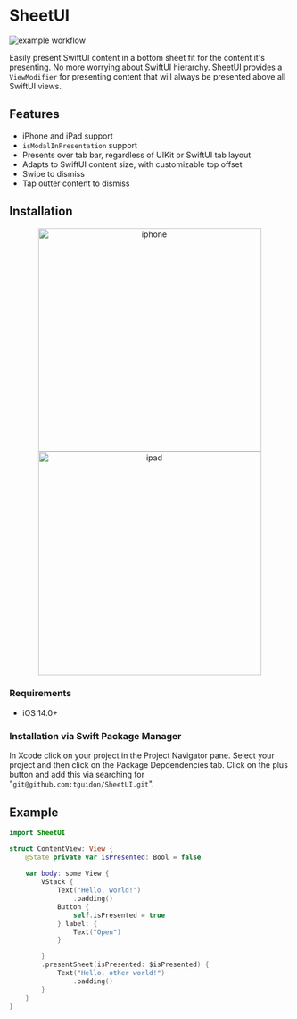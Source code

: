 # SheetUI

![example workflow](https://github.com/tguidon/SheetUI/actions/workflows/swift-test.yml/badge.svg)

Easily present SwiftUI content in a bottom sheet fit for the content it's presenting. No more worrying about SwiftUI hierarchy. SheetUI provides a `ViewModifier` for presenting content that will always be presented above all SwiftUI views.

## Features
- iPhone and iPad support
- `isModalInPresentation` support
- Presents over tab bar, regardless of UIKit or SwiftUI tab layout
- Adapts to SwiftUI content size, with customizable top offset
- Swipe to dismiss
- Tap outter content to dismiss

## Installation

<p align="center">
  <img width="400" alt="iphone" src="https://user-images.githubusercontent.com/665323/150056793-07bb81ef-8725-49ca-b932-2f9cf43b6059.png">
  <img width="400" alt="ipad" src="https://user-images.githubusercontent.com/665323/150056805-a11972f9-1e19-4893-b5a9-30606db28ae4.png">
</p>

### Requirements

- iOS 14.0+

### Installation via Swift Package Manager 

In Xcode click on your project in the Project Navigator pane. Select your project and then click on the Package Depdendencies tab. Click on the plus button and add this via searching for "`git@github.com:tguidon/SheetUI.git`".

## Example

```swift
import SheetUI

struct ContentView: View {
    @State private var isPresented: Bool = false
    
    var body: some View {
        VStack {
            Text("Hello, world!")
                .padding()
            Button {
                self.isPresented = true
            } label: {
                Text("Open")
            }

        }
        .presentSheet(isPresented: $isPresented) {
            Text("Hello, other world!")
                .padding()
        }
    }
}
```
